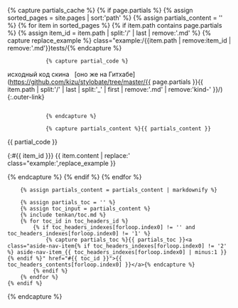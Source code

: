 {% capture partials_cache %}
    {% if page.partials %}
        {% assign sorted_pages = site.pages | sort:'path' %}
        {% assign partials_content = '' %}
        {% for item in sorted_pages %}
            {% if item.path contains page.partials %}
                {% assign item_id = item.path | split:'/' | last | remove:'.md' %}
                {% capture replace_example %} class="example:/{{item.path | remove:item_id | remove:'.md'}}tests/{% endcapture %}

                {% capture partial_code %}
<span class="small-pseudo-button toggle-button js-outer-toggler"><span class="button-content">исходный код скина</span></span>  
[оно же на Гитхабе](https://github.com/kizu/stylobate/tree/master/{{ page.partials }}{{ item.path | split:'/' | last | split:'_' | first | remove:'.md' | remove:'kind-' }}/){:.outer-link}

<pre class="language-styl is-hidden" data-src="s/stylobate/{{ page.partials }}{{ item.path | split:'/' | last | split:'_' | first | remove:'.md' | remove:'kind-' }}/{{ item.path | split:'/' | last | replace:'.md','.styl' }}"></pre>
                {% endcapture %}

                {% capture partials_content %}{{ partials_content }}
<article markdown="1">
<aside markdown="1">
{{ partial_code }}
</aside>

{:#{{ item_id }}}
{{ item.content | replace:' class="example:',replace_example }}
</article>
                {% endcapture %}
            {% endif %}
        {% endfor %}

        {% assign partials_content = partials_content | markdownify %}

        {% assign partials_toc = '' %}
        {% assign toc_input = partials_content %}
        {% include tenkan/toc.md %}
        {% for toc_id in toc_headers_id %}
            {% if toc_headers_indexes[forloop.index0] != '' and toc_headers_indexes[forloop.index0] != '1' %}
                {% capture partials_toc %}{{ partials_toc }}<a class="aside-nav-item{% if toc_headers_indexes[forloop.index0] != '2' %} aside-nav-item_{{ toc_headers_indexes[forloop.index0] | minus:1 }}{% endif %}" href="#{{ toc_id }}">{{ toc_headers_contents[forloop.index0] }}</a>{% endcapture %}
            {% endif %}
        {% endfor %}
    {% endif %}
{% endcapture %}
